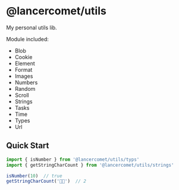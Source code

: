 # @lancercomet/utils

My personal utils lib.

Module included:

 - Blob
 - Cookie
 - Element
 - Format
 - Images
 - Numbers
 - Random
 - Scroll
 - Strings
 - Tasks
 - Time
 - Types
 - Url

## Quick Start

```ts
import { isNumber } from '@lancercomet/utils/typs'
import { getStringCharCount } from '@lancercomet/utils/strings'

isNumber(10)  // true
getStringCharCount('🍺🐸')  // 2
```
